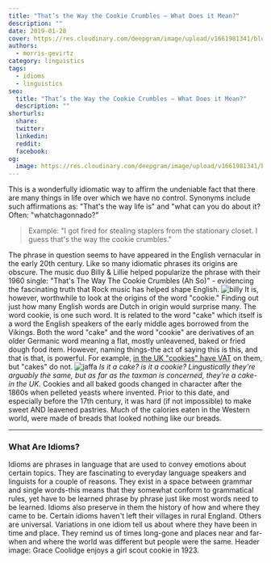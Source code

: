 ```yaml
---
title: "That’s the Way the Cookie Crumbles — What Does it Mean?"
description: ""
date: 2019-01-28
cover: https://res.cloudinary.com/deepgram/image/upload/v1661981341/blog/what-does-thats-the-way-the-cookie-crumbles-mean/the-way-the-cookie-crumbles%402x.jpg
authors:
  - morris-gevirtz
category: linguistics
tags:
  - idioms
  - linguistics
seo:
  title: "That’s the Way the Cookie Crumbles — What Does it Mean?"
  description: ""
shorturls:
  share: 
  twitter: 
  linkedin: 
  reddit: 
  facebook: 
og:
  image: https://res.cloudinary.com/deepgram/image/upload/v1661981341/blog/what-does-thats-the-way-the-cookie-crumbles-mean/the-way-the-cookie-crumbles%402x.jpg
---
```


This is a wonderfully idiomatic way to affirm the undeniable fact that there are many things in life over which we have no control. Synonyms include such affirmations as: "That's the way life is" and "what can you do about it? Often: "whatchagonnado?"

> Example: "I got fired for stealing staplers from the stationary closet. I guess that's the way the cookie crumbles."

The phrase in question seems to have appeared in the English vernacular in the early 20th century. Like so many idiomatic phrases its origins are obscure. The music duo Billy & Lillie helped popularize the phrase with their 1960 single: "That's The Way The Cookie Crumbles (Ah So)" - evidencing the fascinating truth that Rock music has helped shape English. ![billy](https://res.cloudinary.com/deepgram/image/upload/v1661976805/blog/what-does-thats-the-way-the-cookie-crumbles-mean/billy-lillie-ultra-original-sweden-ep_1_61e940590d.jpg) It is, however, worthwhile to look at the origins of the word "cookie." Finding out just how many English words are Dutch in origin would surprise many. The word cookie, is one such word. It is related to the word "cake" which itself is a word the English speakers of the early middle ages borrowed from the Vikings. Both the word "cake" and the word "cookie" are derivatives of an older Germanic word meaning a flat, mostly unleavened, baked or fried dough food item. However, naming things-the act of saying this is this, and that is that, is powerful. For example, [in the UK "cookies" have VAT](https://www.crunch.co.uk/knowledge/tax/cake-or-biscuit-vats-the-difference/) on them, but "cakes" do not. ![jaffa](https://res.cloudinary.com/deepgram/image/upload/v1661976806/blog/what-does-thats-the-way-the-cookie-crumbles-mean/jaffa.jpg) _Is it a cake? is it a cookie? Lingustically they're arguably the same, but as far as the taxman is concerned, they're a cake-in the UK._ Cookies and all baked goods changed in character after the 1860s when pelleted yeasts where invented. Prior to this date, and especially before the 17th century, it was hard (if not impossible) to make sweet AND leavened pastries. Much of the calories eaten in the Western world, were made of breads that looked nothing like our breads.

* * *

### What Are Idioms?

Idioms are phrases in language that are used to convey emotions about certain topics. They are fascinating to everyday language speakers and linguists for a couple of reasons. They exist in a space between grammar and single words-this means that they somewhat conform to grammatical rules, yet have to be learned phrase by phrase just like most words need to be learned. Idioms also preserve in them the history of how and where they came to be. Certain idioms haven't left their villages in rural England. Others are universal. Variations in one idiom tell us about where they have been in time and place. They remind us of times long-gone and places near and far-when and where the world was different but people were the same. Header image: Grace Coolidge enjoys a girl scout cookie in 1923.
